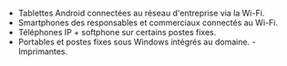 - Tablettes Android connectées au réseau d'entreprise via la Wi-Fi. 
- Smartphones des responsables et commerciaux connectés au Wi-Fi. 
- Téléphones IP + softphone sur certains postes fixes. 
- Portables et postes fixes sous Windows intégrés au domaine. - Imprimantes.